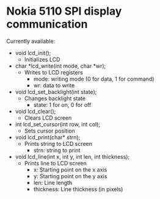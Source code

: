 # Nokia 5110 SPI display communication

Currently available:
- void lcd_init();
    - Initializes LCD
- char *lcd_write(int mode, char *wr);
    - Writes to LCD registers
        - mode: writing mode (0 for data, 1 for command)
        - wr: data to write
- void lcd_set_backlight(int state);
    - Changes backlight state
        - state: 1 for on, 0 for off 
- void lcd_clear();
    - Clears LCD screen
- int lcd_set_cursor(int row, int col);
    - Sets cursor position
- void lcd_print(char* strn);
    - Prints string to LCD screen
        - strn: string to print
- void lcd_line(int x, int y, int len, int thickness);
    - Prints line to LCD screen
        - x: Starting point on the x axis
        - y: Starting point on the y axis
        - len: Line length
	    - thickness: Line thickness (in pixels)